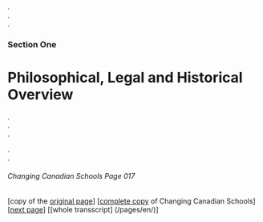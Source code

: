 .  
.  
.  
### Section One
# Philosophical, Legal and Historical Overview
.  
.  
.  

.  
.  
###### Changing Canadian Schools Page 017

[copy of the [original page](/copies-from-original/CCS017.png)]
[[complete copy](/copies-from-original/BestCopy_Changing_Canadian_Schools_Perspectives_on_Disability_and_Inclusion.pdf) of Changing Canadian Schools]
[[next page](Changing_Canadian_Schools-018)]
[[whole transscript] (/pages/en/)]
